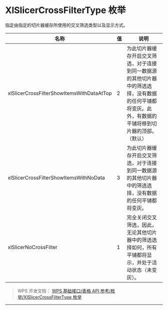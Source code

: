# XlSlicerCrossFilterType 枚举

指定由指定的切片器缓存所使用的交叉筛选类型以及显示方式。

| 名称                                      | 值  | 说明                                                                                                                                                 |
|-------------------------------------------|-----|------------------------------------------------------------------------------------------------------------------------------------------------------|
| xlSlicerCrossFilterShowItemsWithDataAtTop | 2   | 为此切片器缓存开启交叉筛选，对于连接到同一数据源的其他切片器中的筛选选择，没有数据的任何平铺都将变灰。此外，有数据的平铺将移到切片器的顶部。（默认） |
| xlSlicerCrossFilterShowItemsWithNoData    | 3   | 为此切片器缓存开启交叉筛选，对于连接到同一数据源的其他切片器中的筛选选择，没有数据的任何平铺都将变灰。                                               |
| xlSlicerNoCrossFilter                     | 1   | 完全关闭交叉筛选，因此，无论其他切片器中的筛选选择如何，所有平铺都将显示，并处于活动状态（未变灰）。                                                 |

> WPS 开发文档： [WPS 基础接口/表格 API 参考/枚举/XlSlicerCrossFilterType 枚举](https://qn.cache.wpscdn.cn/encs/doc/office_v19/topics/WPS%20%E5%9F%BA%E7%A1%80%E6%8E%A5%E5%8F%A3/%E8%A1%A8%E6%A0%BC%20API%20%E5%8F%82%E8%80%83/%E6%9E%9A%E4%B8%BE/XlSlicerCrossFilterType%20%E6%9E%9A%E4%B8%BE.html)

------------------------------------------------------------------------

